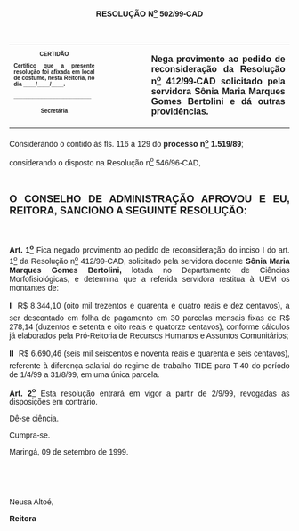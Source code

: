<BODY>

<B><FONT FACE="Arial"><P ALIGN="CENTER"></P>
<P ALIGN="CENTER">RESOLU&Ccedil;&Atilde;O  N<U><SUP>o</U></SUP> 502/99-CAD</P>
<P ALIGN="JUSTIFY"></P>
<P ALIGN="JUSTIFY">&nbsp;</P></B></FONT>
<TABLE CELLSPACING=0 BORDER=0 CELLPADDING=7 WIDTH=621>
<TR><TD WIDTH="32%" VALIGN="TOP">
<B><FONT FACE="Arial" SIZE=1><P ALIGN="CENTER">CERTID&Atilde;O</P>
<P ALIGN="JUSTIFY">   Certifico que a presente resolu&ccedil;&atilde;o foi afixada em local de costume, nesta Reitoria, no dia ____/____/____.</P>
<P ALIGN="JUSTIFY"></P>
<P ALIGN="JUSTIFY">_________________________</P>
<P ALIGN="CENTER">Secret&aacute;ria</B></FONT></TD>
<TD WIDTH="17%" VALIGN="TOP">&nbsp;</TD>
<TD WIDTH="52%" VALIGN="TOP">
<B><FONT FACE="Arial"><P ALIGN="JUSTIFY">Nega provimento ao pedido de reconsidera&ccedil;&atilde;o da Resolu&ccedil;&atilde;o n<U><SUP>o</U></SUP> 412/99-CAD solicitado pela servidora S&ocirc;nia Maria Marques Gomes Bertolini e d&aacute; outras provid&ecirc;ncias.</B></FONT></TD>
</TR>
</TABLE>

<FONT FACE="Arial"><P ALIGN="JUSTIFY"></P>
<P ALIGN="JUSTIFY">Considerando o contido &agrave;s fls. 116 a 129 do <B>processo n<U><SUP>o</U></SUP> 1.519/89</B>;</P>
<P ALIGN="JUSTIFY">&#9;considerando o disposto na Resolu&ccedil;&atilde;o n<U><SUP>o</U></SUP> 546/96-CAD,</P>
<B><P ALIGN="JUSTIFY"></P>
<P ALIGN="JUSTIFY">&nbsp;</P>
</FONT><FONT FACE="Arial" SIZE=4><P ALIGN="JUSTIFY">O CONSELHO DE ADMINISTRA&Ccedil;&Atilde;O APROVOU E EU, REITORA, SANCIONO A SEGUINTE RESOLU&Ccedil;&Atilde;O:</P>
</FONT><FONT FACE="Arial"><P ALIGN="JUSTIFY"></P>
<P ALIGN="JUSTIFY">&nbsp;</P>
</B><P ALIGN="JUSTIFY">&#9;<B>Art. 1<U><SUP>o</B></U></SUP> Fica negado provimento ao pedido de reconsidera&ccedil;&atilde;o do inciso I do art. 1<U><SUP>o</U></SUP> da Resolu&ccedil;&atilde;o n<U><SUP>o</U></SUP> 412/99-CAD, solicitado pela servidora docente <B>S&ocirc;nia Maria Marques Gomes Bertolini, </B>lotada no Departamento de Ci&ecirc;ncias Morfofisiol&oacute;gicas, e determina que a referida servidora restitua &agrave; UEM os montantes de:</P>
<P ALIGN="JUSTIFY">&#9;<B>I  </B>R$ 8.344,10 (oito mil trezentos e quarenta e quatro reais e dez centavos), a ser descontado em folha de pagamento em 30 parcelas mensais fixas de R$ 278,14 (duzentos e setenta e oito reais e quatorze centavos), conforme c&aacute;lculos j&aacute; elaborados pela Pr&oacute;-Reitoria de Recursos Humanos e Assuntos Comunit&aacute;rios;</P>
<P ALIGN="JUSTIFY">&#9;<B>II  </B>R$ 6.690,46 (seis mil seiscentos e noventa reais e quarenta e seis centavos), referente &agrave; diferen&ccedil;a salarial do regime de trabalho TIDE para T-40 do per&iacute;odo de 1/4/99 a 31/8/99, em uma &uacute;nica parcela.</P>
<B><P ALIGN="JUSTIFY">&#9;Art. 2<U><SUP>o</U></SUP> </B>Esta resolu&ccedil;&atilde;o entrar&aacute; em vigor a partir de 2/9/99, revogadas as disposi&ccedil;&otilde;es em contr&aacute;rio.</P>
<P ALIGN="JUSTIFY">&#9;D&ecirc;-se ci&ecirc;ncia.</P>
<P ALIGN="JUSTIFY">&#9;Cumpra-se.</P>
<P ALIGN="JUSTIFY"></P>
<P ALIGN="JUSTIFY">&#9;&#9;&#9;&#9;&#9;&#9;Maring&aacute;, 09 de setembro de 1999.</P>
<P ALIGN="JUSTIFY"></P>
<P ALIGN="JUSTIFY">&nbsp;</P>
<P ALIGN="JUSTIFY">&nbsp;</P>
<P ALIGN="JUSTIFY">&#9;&#9;&#9;&#9;&#9;&#9;Neusa Alto&eacute;,</P>
<P ALIGN="JUSTIFY">&#9;&#9;&#9;&#9;&#9;&#9;<B>Reitora</P>
</B><P ALIGN="JUSTIFY"></P></FONT></BODY>
